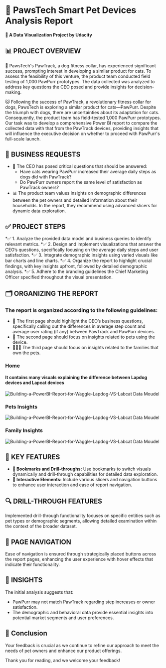 # 🐾 PawsTech Smart Pet Devices Analysis Report
#### 📘 A Data Visualization Project by Udacity

## 📊 PROJECT OVERVIEW
🐶 PawsTech's PawTrack, a dog fitness collar, has experienced significant success, prompting interest in developing a similar product for cats. To assess the feasibility of this venture, the product team conducted field testing of 1,000 PawPurr prototypes. The data collected was analyzed to address key questions the CEO posed and provide insights for decision-making.

🐱 Following the success of PawTrack, a revolutionary fitness collar for dogs, PawsTech is exploring a similar product for cats—PawPurr. Despite the triumph with dogs, there are uncertainties about its adaptation for cats. Consequently, the product team has field-tested 1,000 PawPurr prototypes. Our task was to develop a comprehensive Power BI report to compare the collected data with that from the PawTrack devices, providing insights that will influence the executive decision on whether to proceed with PawPurr's full-scale launch.

## 📑 BUSINESS REQUESTS
+ 🏢 The CEO has posed critical questions that should be answered:
  * Have cats wearing PawPurr increased their average daily steps as dogs did with PawTrack?
  * Do PawPurr owners report the same level of satisfaction as PawTrack owners?
+ 📊 The product team values insights on demographic differences between the pet owners and detailed information about their households. In the report, they recommend using advanced slicers for dynamic data exploration.

## ✅ PROJECT STEPS
*✅ 1. Analyze the provided data model and business queries to identify relevant metrics.
*✅ 2. Design and implement visualizations that answer the CEO’s questions, specifically focusing on the average daily steps and user satisfaction.
*✅ 3. Integrate demographic insights using varied visuals like bar charts and line charts.
*✅ 4. Organize the report to highlight crucial findings, with key insights upfront, followed by detailed demographic analysis.
*✅ 5. Adhere to the branding guidelines the Chief Marketing Officer specified throughout the visual presentation.
## 🗂️ ORGANIZING THE REPORT
### The report is organized according to the following guidelines:
  * 📄 The first page should highlight the CEO’s business questions, specifically calling out the differences in average step count and average user rating (if any) between PawTrack and PawPurr devices.
  * 🐾 The second page should focus on insights related to pets using the device.
  * 👨‍👩‍👦 The third page should focus on insights related to the families that own the pets.
### Home 
#### It contains many visuals explaining the difference between Lapdog devices and Lapcat devices
![Building-a-PowerBI-Report-for-Waggle-Lapdog-VS-Labcat Data Moudel](Screenshots/Home.png)

### Pets Insights
![Building-a-PowerBI-Report-for-Waggle-Lapdog-VS-Labcat Data Moudel](Screenshots/Pets-Insights.png)

### Family Insights
![Building-a-PowerBI-Report-for-Waggle-Lapdog-VS-Labcat Data Moudel](Screenshots/Family-Insights.png)

## 🌟 KEY FEATURES
+ **🔖 Bookmarks and Drill-throughs:** Use bookmarks to switch visuals dynamically and drill-through capabilities for detailed data exploration.
+ **🔧 Interactive Elements:** Include various slicers and navigation buttons to enhance user interaction and ease of report navigation.

## 🔍 DRILL-THROUGH FEATURES
Implemented drill-through functionality focuses on specific entities such as pet types or demographic segments, allowing detailed examination within the context of the broader dataset.

## 🧭 PAGE NAVIGATION
Ease of navigation is ensured through strategically placed buttons across the report pages, enhancing the user experience with hover effects that indicate their functionality.

## 🔎 INSIGHTS
The initial analysis suggests that:
+ PawPurr may not match PawTrack regarding step increases or owner satisfaction.
+ The demographic and behavioral data provide essential insights into potential market segments and user preferences.

## 📝 Conclusion
Your feedback is crucial as we continue to refine our approach to meet the needs of pet owners and enhance our product offerings.

Thank you for reading, and we welcome your feedback!
